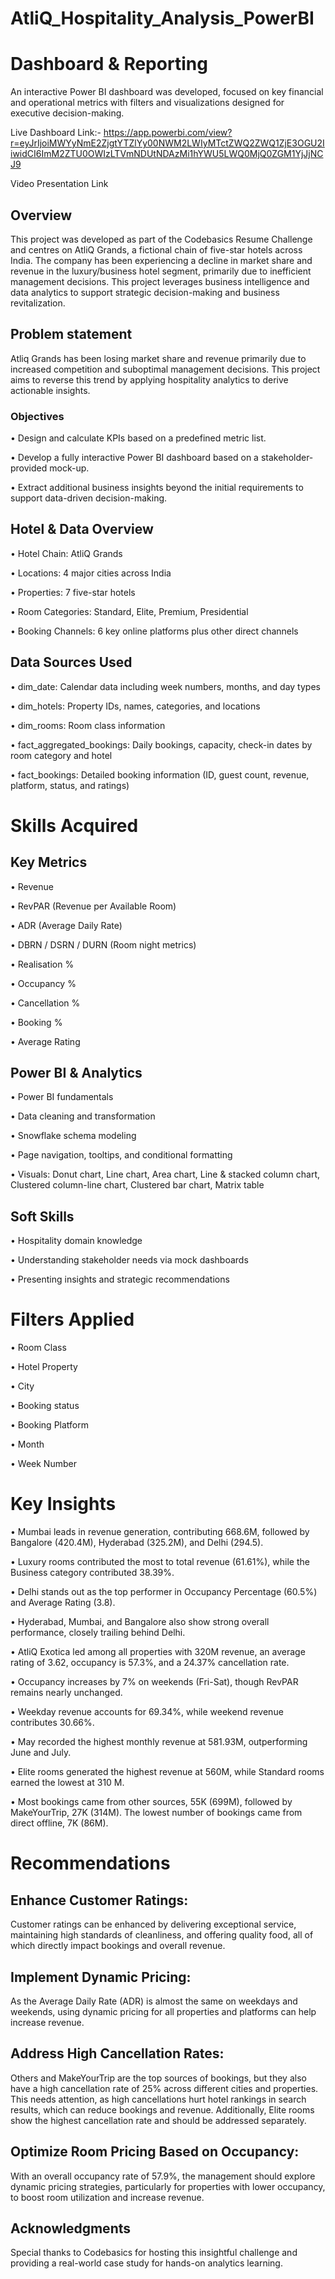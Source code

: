 # AtliQ_Hospitality_Analysis_PowerBI
# Dashboard & Reporting
An interactive Power BI dashboard was developed, focused on key financial and operational metrics with filters and visualizations designed for executive decision-making.

Live Dashboard Link:- https://app.powerbi.com/view?r=eyJrIjoiMWYyNmE2ZjgtYTZlYy00NWM2LWIyMTctZWQ2ZWQ1ZjE3OGU2IiwidCI6ImM2ZTU0OWIzLTVmNDUtNDAzMi1hYWU5LWQ0MjQ0ZGM1YjJjNCJ9

Video Presentation Link

## Overview
This project was developed as part of the Codebasics Resume Challenge and centres on AtliQ Grands, a fictional chain of five-star hotels across India. The company has been experiencing a decline in market share and revenue in the luxury/business hotel segment, primarily due to inefficient management decisions.
This project leverages business intelligence and data analytics to support strategic decision-making and business revitalization.


## Problem statement
Atliq Grands has been losing market share and revenue primarily due to increased competition and suboptimal management decisions. This project aims to reverse this trend by applying hospitality analytics to derive actionable insights.


### Objectives
•	Design and calculate KPIs based on a predefined metric list.

•	Develop a fully interactive Power BI dashboard based on a stakeholder-provided mock-up.

•	Extract additional business insights beyond the initial requirements to support data-driven decision-making.


## Hotel & Data Overview

•	Hotel Chain: AtliQ Grands

•	Locations: 4 major cities across India

•	Properties: 7 five-star hotels

•	Room Categories: Standard, Elite, Premium, Presidential

•	Booking Channels: 6 key online platforms plus other direct channels


## Data Sources Used

•	dim_date: Calendar data including week numbers, months, and day types

•	dim_hotels: Property IDs, names, categories, and locations

•	dim_rooms: Room class information

•	fact_aggregated_bookings: Daily bookings, capacity, check-in dates by room category and hotel

•	fact_bookings: Detailed booking information (ID, guest count, revenue, platform, status, and ratings)


# Skills Acquired

## Key Metrics
•	Revenue

•	RevPAR (Revenue per Available Room)

•	ADR (Average Daily Rate)

•	DBRN / DSRN / DURN (Room night metrics)

•	Realisation %

•	Occupancy %

•	Cancellation %

•	Booking %

•	Average Rating

## Power BI & Analytics
•	Power BI fundamentals

•	Data cleaning and transformation

•	Snowflake schema modeling

•	Page navigation, tooltips, and conditional formatting

•	Visuals: Donut chart, Line chart, Area chart, Line & stacked column chart, Clustered column-line chart, Clustered bar chart, Matrix table

## Soft Skills

•	Hospitality domain knowledge

•	Understanding stakeholder needs via mock dashboards

•	Presenting insights and strategic recommendations


# Filters Applied

•	Room Class

•	Hotel Property

•	City

•	Booking status

•	Booking Platform

•	Month

•	Week Number


# Key Insights
•	Mumbai leads in revenue generation, contributing 668.6M, followed by Bangalore (420.4M), Hyderabad (325.2M), and Delhi (294.5).

•	Luxury rooms contributed the most to total revenue (61.61%), while the Business category contributed 38.39%.

•	Delhi stands out as the top performer in Occupancy Percentage (60.5%) and Average Rating (3.8). 

•	Hyderabad, Mumbai, and Bangalore also show strong overall performance, closely trailing behind Delhi.

•	AtliQ Exotica led among all properties with 320M revenue, an average rating of 3.62, occupancy is 57.3%, and a 24.37% cancellation rate.

•	Occupancy increases by 7% on weekends (Fri-Sat), though RevPAR remains nearly unchanged.

•	Weekday revenue accounts for 69.34%, while weekend revenue contributes 30.66%.

•	May recorded the highest monthly revenue at 581.93M, outperforming June and July.

•	Elite rooms generated the highest revenue at 560M, while Standard rooms earned the lowest at 310 M.

•	Most bookings came from other sources, 55K (699M), followed by MakeYourTrip, 27K (314M). The lowest number of bookings came from direct offline, 7K (86M).


# Recommendations

## Enhance Customer Ratings:
Customer ratings can be enhanced by delivering exceptional service, maintaining high standards of cleanliness, and offering quality food, all of which directly impact bookings and overall revenue.

## Implement Dynamic Pricing:
As the Average Daily Rate (ADR) is almost the same on weekdays and weekends, using dynamic pricing for all properties and platforms can help increase revenue.

## Address High Cancellation Rates:
Others and MakeYourTrip are the top sources of bookings, but they also have a high cancellation rate of 25% across different cities and properties. This needs attention, as high cancellations hurt hotel rankings in search results, which can reduce bookings and revenue. Additionally, Elite rooms show the highest cancellation rate and should be addressed separately.

## Optimize Room Pricing Based on Occupancy:
With an overall occupancy rate of 57.9%, the management should explore dynamic pricing strategies, particularly for properties with lower occupancy, to boost room utilization and increase revenue.


## Acknowledgments
Special thanks to Codebasics for hosting this insightful challenge and providing a real-world case study for hands-on analytics learning.


